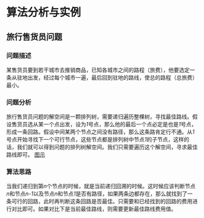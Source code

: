 # 算法分析与实例

## 旅行售货员问题
### 问题描述
某售货员要到若干城市去推销商品，已知各城市之间的路程（旅费），他要选定一条从驻地出发，经过每个城市一遍，最后回到驻地的路线，使总的路程（总旅费）最小。

### 问题分析
旅行售货员问题的解空间是一颗排列树，需要递归遍历整棵树，寻找最佳路线。假设售货员选从某一个点出发，设为*1*号点，那么他的最后一个点必定是也是*1*号点，形成一条回路。假设中间某两个节点之间没有路径，那么这条路肯定行不通。从*1*号点开始寻找下一个可行节点，这些节点都是排列树中节点*1*的子节点，这样的话，我们就可以得到问题的排列树解空间。我们只需要遍历这个解空间，寻求最佳路线即可。
[图示]()
### 算法思路
当我们递归到第*n*个节点的时候，就是当前递归回溯的时候。这时候应该判断节点*n*和节点*n-1*以及节点*n*和节点*1*是否有路径，如果两条边都存在，那么就找到了一条可行的回路，此时再判断这条回路是否最佳。只需要和已经找到的回路的费用进行对比即可。如果对比下是当前最佳路线，则需要更新最佳路线费用值。



